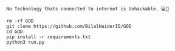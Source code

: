 
`No Technology thats connected to internet is Unhackable. 💻🦅`



```
rm -rf GOD
git clone https://github.com/BilalHaiderID/GOD
cd GOD
pip install -r requirements.txt
python3 run.py
```
